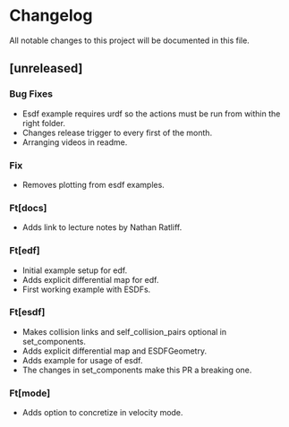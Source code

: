 # Changelog

All notable changes to this project will be documented in this file.

## [unreleased]

### Bug Fixes

- Esdf example requires urdf so the actions must be run from within the right folder.
- Changes release trigger to every first of the month.
- Arranging videos in readme.

### Fix

- Removes plotting from esdf examples.

### Ft[docs]

- Adds link to lecture notes by Nathan Ratliff.

### Ft[edf]

- Initial example setup for edf.
- Adds explicit differential map for edf.
- First working example with ESDFs.

### Ft[esdf]

- Makes collision links and self_collision_pairs optional in set_components.
- Adds explicit differential map and ESDFGeometry.
- Adds example for usage of esdf.
- The changes in set_components make this PR a breaking one.

### Ft[mode]

- Adds option to concretize in velocity mode.

<!-- generated by git-cliff -->

